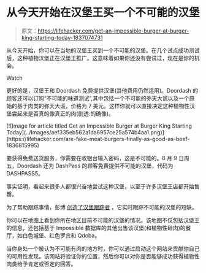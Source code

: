 # 从今天开始在汉堡王买一个不可能的汉堡

> 原文：<https://lifehacker.com/get-an-impossible-burger-at-burger-king-starting-today-1837074731>

从今天开始，你可以在当地的汉堡王买到一个不可能的汉堡。在几个试点成功测试后，这种植物汉堡正在汉堡王推广。这意味着如果你还没有尝试过，现在是你的机会。

Watch

更好的是，汉堡王和 Doordash 免费提供汉堡(其他费用仍然适用)。Doordash 的顾客还可以订购“不可能的味道测试”,其中包括一个不可能的弥天大谎以及一个原始的基于肉类的弥天大谎，价格为 7 美元。这样你就可以直接决定这种植物性汉堡尝起来是否真的像真正的肉(剧透:的确像)。

<aside data-commerce-source="inset" class="sc-16a0mhj-2 gAjHzr">[![Image for article titled Get an Impossible Burger at Burger King Starting Today](../Images/aef335eb562a1da6957ce25a574b4aa1.png)](https://lifehacker.com/are-fake-meat-burgers-finally-as-good-as-beef-1836815995)</aside>

要获得免费送货服务，你需要在收银台输入密码，这是不可能的。8 月 9 日周五，Doordash 还为 DashPass 的顾客免费提供不可能的汉堡，代码为 DASHPASS5。

事实证明，看起来很多人都很兴奋地尝试这种汉堡，以至于许多汉堡王店都开始售罄。

为了帮助跟踪事情，彭博 [创造了汉堡跟踪者](https://www.bloomberg.com/features/impossible-burger-where-to-buy/) ，它实时跟踪不可能的汉堡的短缺。

你可以在地图上看到你所在地区目前不可能的汉堡的情况。该地图不仅包括汉堡王的信息，还包括基于 Impossible 数据库的其他出售该汉堡(和植物性碎肉)的餐厅，如白色城堡、红色罗宾和 Qdoba。

当你身处一个被认为不可能有肉的地方时，你可以通过启动这个网站来贡献你自己的可用性发现。该网站将验证你的位置，然后你可以对你是否能够成功获得植物性肉类给予肯定或否定的回答。
